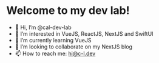 # Welcome to my dev lab!
- 👋 Hi, I’m @cal-dev-lab
- 👀 I’m interested in VueJS, ReactJS, NextJS and SwiftUI
- 🌱 I’m currently learning VueJS
- 💞️ I’m looking to collaborate on my NextJS blog
- 📫 How to reach me: hi@c-l.dev

<!---
cal-dev-lab/cal-dev-lab is a ✨ special ✨ repository because its `README.md` (this file) appears on your GitHub profile.
You can click the Preview link to take a look at your changes.
--->

